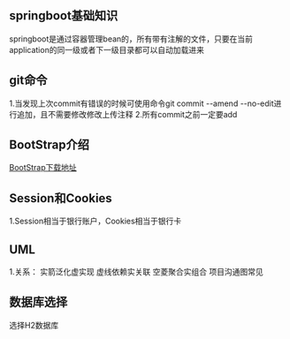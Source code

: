 ## springboot基础知识
springboot是通过容器管理bean的，所有带有注解的文件，只要在当前application的同一级或者下一级目录都可以自动加载进来

## git命令
1.当发现上次commit有错误的时候可使用命令git commit --amend --no-edit进行追加，且不需要修改修改上传注释
2.所有commit之前一定要add

## BootStrap介绍
[BootStrap下载地址](https://v3.bootcss.com/getting-started/#download)

## Session和Cookies

1.Session相当于银行账户，Cookies相当于银行卡

## UML

1.关系： 
实箭泛化虚实现
虚线依赖实关联
空菱聚合实组合
项目沟通图常见

## 数据库选择

选择H2数据库